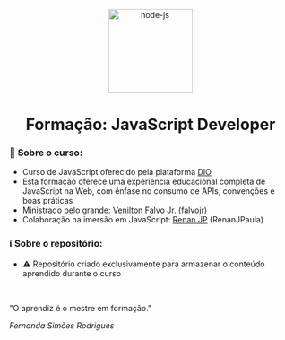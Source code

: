 <!--START_SECTION:header-->
<div align="center">
  <p align="center">
    <img 
       width="150" height="150" src="https://img.icons8.com/fluency/240/javascript.png" alt="node-js"
    />
    <h1>Formação: JavaScript Developer</h1>
  </p>
</div>
<!--END_SECTION:header-->

### 📝 **Sobre o curso:**
- Curso de JavaScript oferecido pela plataforma [DIO](https://web.dio.me/home)
- Esta formação oferece uma experiência educacional completa de JavaScript na Web, com ênfase no consumo de APIs, convenções e boas práticas
- Ministrado pelo grande: [Venilton Falvo Jr.](https://github.com/falvojr) (falvojr)
- Colaboração na imersão em JavaScript: [Renan JP](https://github.com/RenanJPaula) (RenanJPaula)

### ℹ️ **Sobre o repositório:**
- ⚠️ Repositório criado exclusivamente para armazenar o conteúdo aprendido durante o curso

<br>

"O aprendiz é o mestre em formação." 

_Fernanda Simões Rodrigues_
